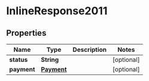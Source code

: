 
# InlineResponse2011

## Properties
Name | Type | Description | Notes
------------ | ------------- | ------------- | -------------
**status** | **String** |  |  [optional]
**payment** | [**Payment**](Payment.md) |  |  [optional]



